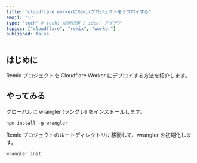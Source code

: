 ```yaml
---
title: "cloudflare workerにRemixプロジェクトをデプロイする"
emoji: "✨"
type: "tech" # tech: 技術記事 / idea: アイデア
topics: ["cloudflare", "remix", "worker"]
published: false
---
```


## はじめに

Remix プロジェクトを Cloudflare Worker にデプロイする方法を紹介します。

## やってみる

グローバルに wrangler (ラングレ) をインストールします。

```
npm install -g wrangler
```


Remix プロジェクトのルートディレクトリに移動して、wrangler を初期化します。
```
wrangler init
```



